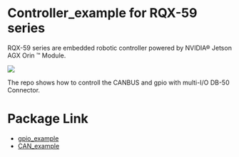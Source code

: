 # Controller_example for RQX-59 series
RQX-59 series are embedded robotic controller powered by NVIDIA® Jetson AGX Orin ™ Module.

<img src="https://user-images.githubusercontent.com/56862464/281652704-40ff2e3c-6e1e-473c-aa6c-a81547dec9e2.png">

The repo shows how to controll the CANBUS and gpio with multi-I/O DB-50 Connector.



# Package Link
- [gpio_example](https://github.com/Jason-Lee0/controller_example/tree/main/gpio_example_python)
- [CAN_example](https://github.com/Jason-Lee0/controller_example/tree/main/canbus_example_python)
